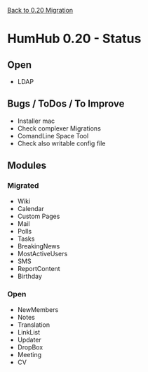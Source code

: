 [Back to 0.20 Migration](dev-migrate-0.20.md)

# HumHub 0.20 - Status

## Open 

- LDAP 

## Bugs / ToDos / To Improve

- Installer mac
- Check complexer Migrations
- ComandLine Space Tool
- Check also writable config file

## Modules

### Migrated

- Wiki
- Calendar
- Custom Pages
- Mail
- Polls
- Tasks
- BreakingNews
- MostActiveUsers
- SMS
- ReportContent
- Birthday

### Open

- NewMembers
- Notes
- Translation
- LinkList
- Updater
- DropBox
- Meeting
- CV
